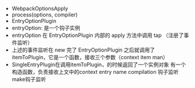 - WebpackOptionsApply
- process(options, compiler)
- EntryOptionPlugin
- entryOption: 是一个钩子实例
- entryOption 在 EntryOptionPlugin 内部的 apply 方法中调用 tap （注册了事件监听）
- 上述的事件监听在 new 完了 EntryOptionPlugin 之后就调用了
itemToPlugin，它是一个函数，接收三个参数（context item man）
- SingleEntryPlugin在调用itemToPlugin，的时候返回了一个实例对象
有一个构造函数，负责接收上文中的context entry name
compilation 钩子监听 make钩子监听
